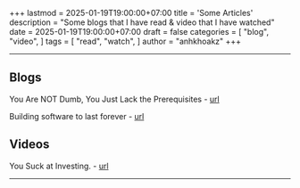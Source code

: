 +++
lastmod = 2025-01-19T19:00:00+07:00
title = 'Some Articles'
description = "Some blogs that I have read & video that I have watched"
date = 2025-01-19T19:00:00+07:00
draft = false
categories = [
    "blog",
    "video",
]
tags = [
    "read",
    "watch",
]
author = "anhkhoakz"
+++

---

## Blogs

You Are NOT Dumb, You Just Lack the Prerequisites - [url](https://lelouch.dev/blog/you-are-probably-not-dumb/)

Building software to last forever - [url](https://herman.bearblog.dev/building-software-to-last-forever/)

## Videos

You Suck at Investing. - [url](https://youtu.be/SbUkmysgXFs)

---
